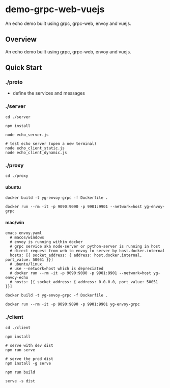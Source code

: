 # demo-grpc-web-vuejs

An echo demo built using grpc, grpc-web, envoy and vuejs.

## Overview

An echo demo built using grpc, grpc-web, envoy and vuejs.

## Quick Start

### ./proto

- define the services and messages

### ./server
```
cd ./server

npm install

node echo_server.js

# test echo server (open a new terminal)
node echo_client_static.js
node echo_client_dynamic.js
```

### ./proxy
```
cd ./proxy
```

#### ubuntu
```
docker build -t yg-envoy-grpc -f Dockerfile .

docker run --rm -it -p 9090:9090 -p 9901:9901 --network=host yg-envoy-grpc
```
#### mac/win
```
emacs envoy.yaml
  # macos/windows 
  # envoy is running within docker
  # grpc service aka node-server or python-server is running in host
  # direct request from web to envoy to server by host.docker.internal
  hosts: [{ socket_address: { address: host.docker.internal, port_value: 50051 }}]
  # ubuntu/linux
  # use --network=host which is depreciated
  # docker run --rm -it -p 9090:9090 -p 9901:9901 --network=host yg-envoy-echo
  # hosts: [{ socket_address: { address: 0.0.0.0, port_value: 50051 }}]

docker build -t yg-envoy-grpc -f Dockerfile .

docker run --rm -it -p 9090:9090 -p 9901:9901 yg-envoy-grpc
```

### ./client
```
cd ./client

npm install

# serve with dev dist
npm run serve

# serve the prod dist
npm install -g serve

npm run build

serve -s dist
```
